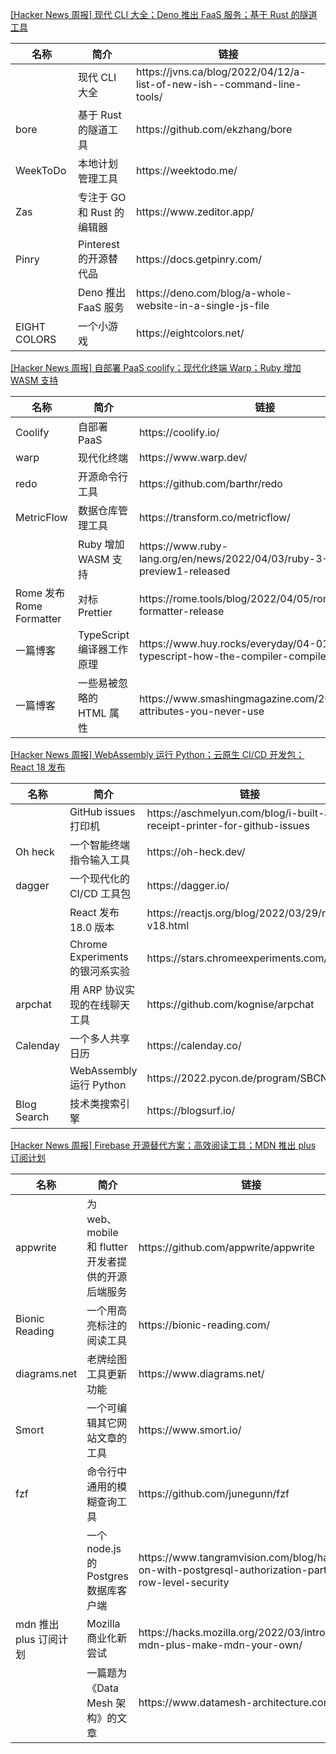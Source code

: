 [[Hacker News 周报] 现代 CLI 大全；Deno 推出 FaaS 服务；基于 Rust
的隧道工具](https://www.bilibili.com/video/BV1yi4y1U7Ms)
<table>
  <theader>
    <th>名称</th>
    <th>简介</th>
    <th>链接</th>
  </theader>
  <tbody>
    <tr>
      <td></td>
      <td>现代 CLI 大全</td>
      <td>https://jvns.ca/blog/2022/04/12/a-list-of-new-ish--command-line-tools/</td>
    </tr><tr>
      <td>bore</td>
      <td>基于 Rust 的隧道工具</td>
      <td>https://github.com/ekzhang/bore</td>
    </tr><tr>
      <td>WeekToDo</td>
      <td>本地计划管理工具</td>
      <td>https://weektodo.me/</td>
    </tr><tr>
      <td>Zas</td>
      <td>专注于 GO 和 Rust 的编辑器</td>
      <td>https://www.zeditor.app/</td>
    </tr><tr>
      <td>Pinry</td>
      <td>Pinterest 的开源替代品</td>
      <td>https://docs.getpinry.com/</td>
    </tr><tr>
      <td></td>
      <td>Deno 推出 FaaS 服务</td>
      <td>https://deno.com/blog/a-whole-website-in-a-single-js-file</td>
    </tr><tr>
      <td>EIGHT COLORS</td>
      <td>一个小游戏</td>
      <td>https://eightcolors.net/</td>
    </tr>
  </tbody>
</table>

[[Hacker News 周报] 自部署 PaaS coolify；现代化终端 Warp；Ruby 增加 WASM
支持](https://www.bilibili.com/video/BV12i4y1D78x)
<table>
  <theader>
    <th>名称</th>
    <th>简介</th>
    <th>链接</th>
  </theader>
  <tbody>
    <tr>
      <td>Coolify</td>
      <td>自部署 PaaS</td>
      <td>https://coolify.io/</td>
    </tr><tr>
      <td>warp</td>
      <td>现代化终端</td>
      <td>https://www.warp.dev/</td>
    </tr><tr>
      <td>redo</td>
      <td>开源命令行工具</td>
      <td>https://github.com/barthr/redo</td>
    </tr><tr>
      <td>MetricFlow</td>
      <td>数据仓库管理工具</td>
      <td>https://transform.co/metricflow/</td>
    </tr><tr>
      <td></td>
      <td>Ruby 增加 WASM 支持</td>
      <td>https://www.ruby-lang.org/en/news/2022/04/03/ruby-3-2-0-preview1-released</td>
    </tr><tr>
      <td>Rome 发布 Rome Formatter</td>
      <td>对标 Prettier</td>
      <td>https://rome.tools/blog/2022/04/05/rome-formatter-release</td>
    </tr><tr>
      <td>一篇博客</td>
      <td>TypeScript 编译器工作原理</td>
      <td>https://www.huy.rocks/everyday/04-01-2022-typescript-how-the-compiler-compiles</td>
    </tr><tr>
      <td>一篇博客</td>
      <td>一些易被忽略的 HTML 属性</td>
      <td>https://www.smashingmagazine.com/2022/03/html-attributes-you-never-use</td>
    </tr>
  </tbody>
</table>

[[Hacker News 周报] WebAssembly 运行 Python；云原生 CI/CD 开发包；React 18
发布](https://www.bilibili.com/video/BV1aF41137oA)
<table>
  <theader>
    <th>名称</th>
    <th>简介</th>
    <th>链接</th>
  </theader>
  <tbody>
    <tr>
      <td></td>
      <td>GitHub issues 打印机</td>
      <td>https://aschmelyun.com/blog/i-built-a-receipt-printer-for-github-issues</td>
    </tr><tr>
      <td>Oh heck</td>
      <td>一个智能终端指令输入工具</td>
      <td>https://oh-heck.dev/</td>
    </tr><tr>
      <td>dagger</td>
      <td>一个现代化的 CI/CD 工具包</td>
      <td>https://dagger.io/</td>
    </tr><tr>
      <td></td>
      <td>React 发布 18.0 版本</td>
      <td>https://reactjs.org/blog/2022/03/29/react-v18.html</td>
    </tr><tr>
      <td></td>
      <td>Chrome Experiments 的银河系实验</td>
      <td>https://stars.chromeexperiments.com/</td>
    </tr><tr>
      <td>arpchat</td>
      <td>用 ARP 协议实现的在线聊天工具</td>
      <td>https://github.com/kognise/arpchat</td>
    </tr><tr>
      <td>Calenday</td>
      <td>一个多人共享日历</td>
      <td>https://calenday.co/</td>
    </tr><tr>
      <td></td>
      <td>WebAssembly 运行 Python</td>
      <td>https://2022.pycon.de/program/SBCNDY</td>
    </tr><tr>
      <td>Blog Search</td>
      <td>技术类搜索引擎</td>
      <td>https://blogsurf.io/</td>
    </tr>
  </tbody>
</table>

[[Hacker News 周报] Firebase 开源替代方案；高效阅读工具；MDN 推出 plus
订阅计划](https://www.bilibili.com/video/BV19S4y127wz)
<table>
  <theader>
    <th>名称</th>
    <th>简介</th>
    <th>链接</th>
  </theader>
  <tbody>
    <tr>
      <td>appwrite</td>
      <td>为 web、mobile 和 flutter 开发者提供的开源后端服务</td>
      <td>https://github.com/appwrite/appwrite</td>
    </tr><tr>
      <td>Bionic Reading</td>
      <td>一个用高亮标注的阅读工具</td>
      <td>https://bionic-reading.com/</td>
    </tr><tr>
      <td>diagrams.net</td>
      <td>老牌绘图工具更新功能</td>
      <td>https://www.diagrams.net/</td>
    </tr><tr>
      <td>Smort</td>
      <td>一个可编辑其它网站文章的工具</td>
      <td>https://www.smort.io/</td>
    </tr><tr>
      <td>fzf</td>
      <td>命令行中通用的模糊查询工具</td>
      <td>https://github.com/junegunn/fzf</td>
    </tr><tr>
      <td></td>
      <td>一个 node.js 的 Postgres 数据库客户端</td>
      <td>https://www.tangramvision.com/blog/hands-on-with-postgresql-authorization-part-2-row-level-security</td>
    </tr><tr>
      <td>mdn 推出 plus 订阅计划</td>
      <td>Mozilla 商业化新尝试</td>
      <td>https://hacks.mozilla.org/2022/03/introducing-mdn-plus-make-mdn-your-own/</td>
    </tr><tr>
      <td></td>
      <td>一篇题为《Data Mesh 架构》的文章</td>
      <td>https://www.datamesh-architecture.com/</td>
    </tr>
  </tbody>
</table>